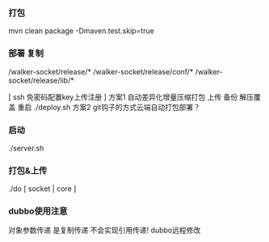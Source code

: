 ### 打包

mvn clean package -Dmaven.test.skip=true

### 部署 复制

/walker-socket/release/*
/walker-socket/release/conf/*
/walker-socket/release/lib/*

[ ssh 免密码配置key上传注册 ]
方案1 自动差异化增量压缩打包 上传 备份 解压覆盖 重启 ./deploy.sh 方案2 git钩子的方式云端自动打包部署？

### 启动

./server.sh

### 打包&上传

./do [ socket | core ]

### dubbo使用注意

对象参数传递 是复制传递 不会实现引用传递! dubbo远程修改 



